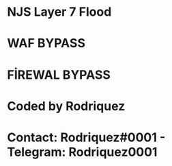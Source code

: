 # NJS Layer 7 Flood
# WAF BYPASS
# FİREWAL BYPASS

# Coded by Rodriquez
# Contact: Rodriquez#0001 - Telegram: Rodriquez0001

